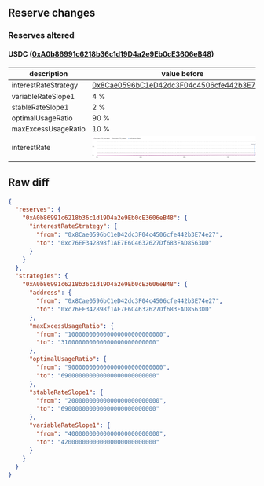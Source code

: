 ## Reserve changes

### Reserves altered

#### USDC ([0xA0b86991c6218b36c1d19D4a2e9Eb0cE3606eB48](https://etherscan.io/address/0xA0b86991c6218b36c1d19D4a2e9Eb0cE3606eB48))

| description | value before | value after |
| --- | --- | --- |
| interestRateStrategy | [0x8Cae0596bC1eD42dc3F04c4506cfe442b3E74e27](https://etherscan.io/address/0x8Cae0596bC1eD42dc3F04c4506cfe442b3E74e27) | [0xc76EF342898f1AE7E6C4632627Df683FAD8563DD](https://etherscan.io/address/0xc76EF342898f1AE7E6C4632627Df683FAD8563DD) |
| variableRateSlope1 | 4 % | 42 % |
| stableRateSlope1 | 2 % | 69 % |
| optimalUsageRatio | 90 % | 69 % |
| maxExcessUsageRatio | 10 % | 31 % |
| interestRate | ![before](/.assets/5e79e9a56ca8a6038bc1021944bea8eab572d775.svg) | ![after](/.assets/6146163fc3328000e8abf4d8dff2529a55aa4a0e.svg) |

## Raw diff

```json
{
  "reserves": {
    "0xA0b86991c6218b36c1d19D4a2e9Eb0cE3606eB48": {
      "interestRateStrategy": {
        "from": "0x8Cae0596bC1eD42dc3F04c4506cfe442b3E74e27",
        "to": "0xc76EF342898f1AE7E6C4632627Df683FAD8563DD"
      }
    }
  },
  "strategies": {
    "0xA0b86991c6218b36c1d19D4a2e9Eb0cE3606eB48": {
      "address": {
        "from": "0x8Cae0596bC1eD42dc3F04c4506cfe442b3E74e27",
        "to": "0xc76EF342898f1AE7E6C4632627Df683FAD8563DD"
      },
      "maxExcessUsageRatio": {
        "from": "100000000000000000000000000",
        "to": "310000000000000000000000000"
      },
      "optimalUsageRatio": {
        "from": "900000000000000000000000000",
        "to": "690000000000000000000000000"
      },
      "stableRateSlope1": {
        "from": "20000000000000000000000000",
        "to": "690000000000000000000000000"
      },
      "variableRateSlope1": {
        "from": "40000000000000000000000000",
        "to": "420000000000000000000000000"
      }
    }
  }
}
```